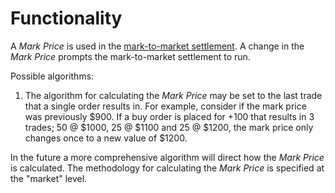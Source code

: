 # Functionality

A *Mark Price* is used in the [mark-to-market settlement](./0003-mark-to-market-settlement.md).  A change in the *Mark Price* prompts the mark-to-market settlement to run.


Possible algorithms:
 1. The algorithm for calculating the *Mark Price* may be set to the last trade that a single order results in.  For example, consider if the mark price was previously $900. If a buy order is placed for +100 that results in 3 trades; 50 @ $1000, 25 @ $1100 and 25 @ $1200, the mark price only changes once to a new value of $1200.   

In the future a more comprehensive algorithm will direct how the *Mark Price* is calculated.  The methodology for calculating the *Mark Price* is specified at the "market" level.
